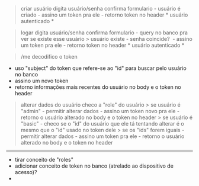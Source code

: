 > criar usuário
  > digita usuário/senha
  > confirma formulario
    - usuário é criado
    - assino um token pra ele
    - retorno token no header
    * usuário autenticado *

> logar
  > digita usuário/senha
  > confirma formulario
    - query no banco pra ver se existe esse usuário
    > usuário existe
      - senha coincide? 
        - assino um token pra ele
        - retorno token no header
        * usuário autenticado *

> /me
  > decodifico o token
  - uso "subject" do token que refere-se ao "id" para buscar pelo usuário no banco
  - assino um novo token
  - retorno informações mais recentes do usuário no body e o token no header

> alterar dados do usuário
  > checo a "role" do usuário
    > se usuário é "admin"
      - permitir alterar dados
      - assino um token novo pra ele
      - retorno o usuário alterado no body e o token no header
    > se usuário é "basic"
      - checo se o "id" do usuário que ele tá tentando alterar é o mesmo que o "id" usado no token dele
        > se os "ids" forem iguais
          - permitir alterar dados
          - assino um token pra ele
          - retorno o usuário alterado no body e o token no header

---

- tirar conceito de "roles"
- adicionar conceito de token no banco (atrelado ao dispositivo de acesso)?
-
